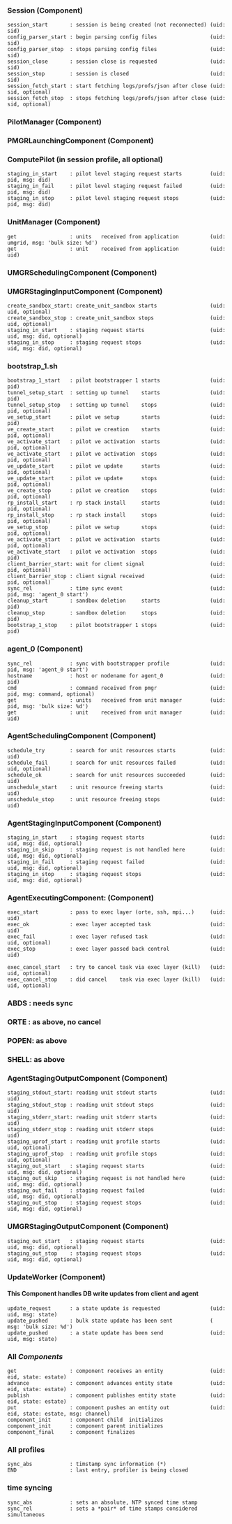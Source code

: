 
### Session (Component)
  
    session_start       : session is being created (not reconnected) (uid: sid)
    config_parser_start : begin parsing config files                 (uid: sid)
    config_parser_stop  : stops parsing config files                 (uid: sid)
    session_close       : session close is requested                 (uid: sid)
    session_stop        : session is closed                          (uid: sid)
    session_fetch_start : start fetching logs/profs/json after close (uid: sid, optional)
    session_fetch_stop  : stops fetching logs/profs/json after close (uid: sid, optional)
  
  
### PilotManager (Component)
  
### PMGRLaunchingComponent (Component)
  
### ComputePilot (in session profile, all optional)
    staging_in_start    : pilot level staging request starts         (uid: pid, msg: did)
    staging_in_fail     : pilot level staging request failed         (uid: pid, msg: did)
    staging_in_stop     : pilot level staging request stops          (uid: pid, msg: did)
  
### UnitManager (Component)
  
    get                 : units   received from application          (uid: umgrid, msg: 'bulk size: %d')
    get                 : unit    received from application          (uid: uid)
  
### UMGRSchedulingComponent (Component)
  
### UMGRStagingInputComponent (Component)
  
    create_sandbox_start: create_unit_sandbox starts                 (uid: uid, optional)
    create_sandbox_stop : create_unit_sandbox stops                  (uid: uid, optional)
    staging_in_start    : staging request starts                     (uid: uid, msg: did, optional)
    staging_in_stop     : staging request stops                      (uid: uid, msg: did, optional)
  
### bootstrap_1.sh
    bootstrap_1_start   : pilot bootstrapper 1 starts                (uid: pid)
    tunnel_setup_start  : setting up tunnel    starts                (uid: pid)
    tunnel_setup_stop   : setting up tunnel    stops                 (uid: pid, optional)
    ve_setup_start      : pilot ve setup       starts                (uid: pid)
    ve_create_start     : pilot ve creation    starts                (uid: pid, optional)
    ve_activate_start   : pilot ve activation  starts                (uid: pid, optional)
    ve_activate_start   : pilot ve activation  stops                 (uid: pid, optional)
    ve_update_start     : pilot ve update      starts                (uid: pid, optional)
    ve_update_start     : pilot ve update      stops                 (uid: pid, optional)
    ve_create_stop      : pilot ve creation    stops                 (uid: pid, optional)
    rp_install_start    : rp stack install     starts                (uid: pid, optional)
    rp_install_stop     : rp stack install     stops                 (uid: pid, optional)
    ve_setup_stop       : pilot ve setup       stops                 (uid: pid, optional)
    ve_activate_start   : pilot ve activation  starts                (uid: pid, optional)
    ve_activate_start   : pilot ve activation  stops                 (uid: pid)
    client_barrier_start: wait for client signal                     (uid: pid, optional)
    client_barrier_stop : client signal received                     (uid: pid, optional)
    sync_rel            : time sync event                            (uid: pid, msg: 'agent_0 start')
    cleanup_start       : sandbox deletion     starts                (uid: pid)
    cleanup_stop        : sandbox deletion     stops                 (uid: pid)
    bootstrap_1_stop    : pilot bootstrapper 1 stops                 (uid: pid)
  
### agent_0 (Component)
    sync_rel            : sync with bootstrapper profile             (uid: pid, msg: 'agent_0 start')
    hostname            : host or nodename for agent_0               (uid: pid)
    cmd                 : command received from pmgr                 (uid: pid, msg: command, optional)
    get                 : units   received from unit manager         (uid: pid, msg: 'bulk size: %d')
    get                 : unit    received from unit manager         (uid: uid)
  
  
### AgentSchedulingComponent (Component)
  
    schedule_try        : search for unit resources starts           (uid: uid)
    schedule_fail       : search for unit resources failed           (uid: uid, optional)
    schedule_ok         : search for unit resources succeeded        (uid: uid)
    unschedule_start    : unit resource freeing starts               (uid: uid)
    unschedule_stop     : unit resource freeing stops                (uid: uid)
  
### AgentStagingInputComponent (Component)
  
    staging_in_start    : staging request starts                     (uid: uid, msg: did, optional)
    staging_in_skip     : staging request is not handled here        (uid: uid, msg: did, optional)
    staging_in_fail     : staging request failed                     (uid: uid, msg: did, optional)
    staging_in_stop     : staging request stops                      (uid: uid, msg: did, optional)
  
### AgentExecutingComponent: (Component)
  
    exec_start          : pass to exec layer (orte, ssh, mpi...)     (uid: uid)
    exec_ok             : exec layer accepted task                   (uid: uid)
    exec_fail           : exec layer refused task                    (uid: uid, optional)
    exec_stop           : exec layer passed back control             (uid: uid)
    
    exec_cancel_start   : try to cancel task via exec layer (kill)   (uid: uid, optional)
    exec_cancel_stop    : did cancel    task via exec layer (kill)   (uid: uid, optional)
  
### ABDS : needs sync
### ORTE : as above, no cancel
### POPEN: as above
### SHELL: as above
  
  
### AgentStagingOutputComponent (Component)
  
    staging_stdout_start: reading unit stdout starts                 (uid: uid)
    staging_stdout_stop : reading unit stdout stops                  (uid: uid)
    staging_stderr_start: reading unit stderr starts                 (uid: uid)
    staging_stderr_stop : reading unit stderr stops                  (uid: uid)
    staging_uprof_start : reading unit profile starts                (uid: uid, optional)
    staging_uprof_stop  : reading unit profile stops                 (uid: uid, optional)
    staging_out_start   : staging request starts                     (uid: uid, msg: did, optional)
    staging_out_skip    : staging request is not handled here        (uid: uid, msg: did, optional)
    staging_out_fail    : staging request failed                     (uid: uid, msg: did, optional)
    staging_out_stop    : staging request stops                      (uid: uid, msg: did, optional)
  
### UMGRStagingOutputComponent (Component)
  
    staging_out_start   : staging request starts                     (uid: uid, msg: did, optional)
    staging_out_stop    : staging request stops                      (uid: uid, msg: did, optional)
  
### UpdateWorker (Component)
#### This Component handles DB write updates from client and agent
  
    update_request      : a state update is requested                (uid: uid, msg: state)
    update_pushed       : bulk state update has been sent            (          msg: 'bulk size: %d')
    update_pushed       : a state update has been send               (uid: uid, msg: state)
  
    
### All *Components*
  
    get                 : component receives an entity               (uid: eid, state: estate)
    advance             : component advances entity state            (uid: eid, state: estate) 
    publish             : component publishes entity state           (uid: eid, state: estate) 
    put                 : component pushes an entity out             (uid: eid, state: estate, msg: channel)
    component_init      : component child  initializes
    component_init      : component parent initializes
    component_final     : component finalizes
  
  
### All profiles
  
    sync_abs            : timstamp sync information (*)
    END                 : last entry, profiler is being closed
  
  
### time syncing
    sync_abs            : sets an absolute, NTP synced time stamp
    sync_rel            : sets a *pair* of time stamps considered simultaneous
  
